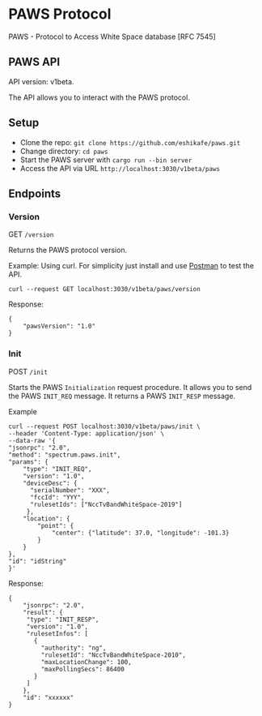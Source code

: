 # PAWS Protocol

PAWS - Protocol to Access White Space database [RFC 7545]

## PAWS API

API version: v1beta.

The API allows you to interact with the PAWS protocol.

## Setup

- Clone the repo: `git clone https://github.com/eshikafe/paws.git`
- Change directory: `cd paws`
- Start the PAWS server with `cargo run --bin server`
- Access the API via URL `http://localhost:3030/v1beta/paws`

## Endpoints

### Version

GET `/version`

Returns the PAWS protocol version.

Example: Using curl. For simplicity just install and use [Postman](https://www.postman.com/) to test the API.

```
curl --request GET localhost:3030/v1beta/paws/version
```

Response:

```
{
    "pawsVersion": "1.0"
}

```

### Init

POST `/init`

Starts the PAWS `Initialization` request procedure. It allows you to send the PAWS `INIT_REQ` message. It returns a PAWS `INIT_RESP` message.

Example

```
curl --request POST localhost:3030/v1beta/paws/init \
--header 'Content-Type: application/json' \
--data-raw '{
"jsonrpc": "2.0",
"method": "spectrum.paws.init",
"params": {
    "type": "INIT_REQ",
    "version": "1.0",
    "deviceDesc": {
      "serialNumber": "XXX",
      "fccId": "YYY",
      "rulesetIds": ["NccTvBandWhiteSpace-2019"]
     },
    "location": {
        "point": {
            "center": {"latitude": 37.0, "longitude": -101.3}
        }
    }
},
"id": "idString"
}'
```

Response:

```
{
    "jsonrpc": "2.0",
    "result": {
     "type": "INIT_RESP",
     "version": "1.0",
     "rulesetInfos": [
       {
         "authority": "ng",
         "rulesetId": "NccTvBandWhiteSpace-2010",
         "maxLocationChange": 100,
         "maxPollingSecs": 86400
       }
     ]
    },
    "id": "xxxxxx"
}

```
